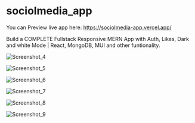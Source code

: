 # sociolmedia_app
You can Preview live app here: https://sociolmedia-app.vercel.app/

Build a COMPLETE Fullstack Responsive MERN App with Auth, Likes, Dark and white Mode | React, MongoDB, MUI and other funtionality.

![Screenshot_4](https://github.com/kunalBari5557/socialmedia_app/assets/96560938/f77a1015-73ee-4593-a6f7-4245b00aa179)

![Screenshot_5](https://github.com/kunalBari5557/socialmedia_app/assets/96560938/4e9008fc-a79c-42b0-b492-4a54fde2e2f8)

![Screenshot_6](https://github.com/kunalBari5557/socialmedia_app/assets/96560938/b8e64f03-052d-450c-b8ae-1180970b6bc6)

![Screenshot_7](https://github.com/kunalBari5557/socialmedia_app/assets/96560938/74fb17b5-168a-4c82-9ffd-5d9f3eea83e4)

![Screenshot_8](https://github.com/kunalBari5557/socialmedia_app/assets/96560938/9760a064-5789-4dc9-bbd3-9e7e2c199766)

![Screenshot_9](https://github.com/kunalBari5557/socialmedia_app/assets/96560938/029715a4-39de-40eb-8269-78acbe5f60c2)
